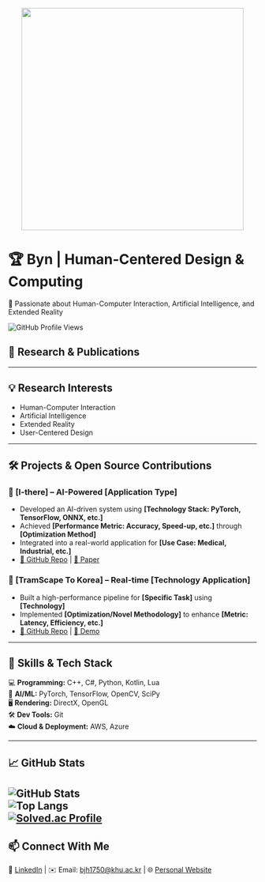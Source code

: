<p align="center">
  <img src="Intro.gif" width="450" />
</p>

# 🏆 **Byn | Human-Centered Design & Computing**  
🚀 Passionate about Human-Computer Interaction, Artificial Intelligence, and Extended Reality  

![GitHub Profile Views](https://komarev.com/ghpvc/?username=your-username&color=blue)  

## 🔬 **Research & Publications**  

---

## 💡 **Research Interests**  
- Human-Computer Interaction  
- Artificial Intelligence 
- Extended Reality  
- User-Centered Design  

---

## 🛠 **Projects & Open Source Contributions**  
### 🎯 **[I-there]** – AI-Powered [Application Type]  
- Developed an AI-driven system using **[Technology Stack: PyTorch, TensorFlow, ONNX, etc.]**  
- Achieved **[Performance Metric: Accuracy, Speed-up, etc.]** through **[Optimization Method]**  
- Integrated into a real-world application for **[Use Case: Medical, Industrial, etc.]**  
- [🔗 GitHub Repo](#) | [📄 Paper](#)  

### 🎯 **[TramScape To Korea]** – Real-time [Technology Application]  
- Built a high-performance pipeline for **[Specific Task]** using **[Technology]**  
- Implemented **[Optimization/Novel Methodology]** to enhance **[Metric: Latency, Efficiency, etc.]**  
- [🔗 GitHub Repo](#) | [🎥 Demo](#)  

---

## 📌 **Skills & Tech Stack**  
💻 **Programming:** C++, C#, Python, Kotlin, Lua  
🧠 **AI/ML:** PyTorch, TensorFlow, OpenCV, SciPy  
🖥️ **Rendering:** DirectX, OpenGL  
🛠 **Dev Tools:** Git  
☁️ **Cloud & Deployment:** AWS, Azure  

---

## 📈 **GitHub Stats**  
![GitHub Stats](https://github-readme-stats.vercel.app/api?username=your-username&show_icons=true&theme=dark)  
![Top Langs](https://github-readme-stats.vercel.app/api/top-langs/?username=your-username&layout=compact&theme=dark)  
[![Solved.ac Profile](http://mazassumnida.wtf/api/v2/generate_badge?boj=bjh1750)](https://solved.ac/bjh1750/)
---

## 📫 **Connect With Me**  
🔗 [LinkedIn]([#](https://www.linkedin.com/in/jaehyun-byun-322bb92aa/)) | ✉️ Email: bjh1750@khu.ac.kr | 🌐 [Personal Website]([#](https://jaehyunbyun.netlify.app/))  
